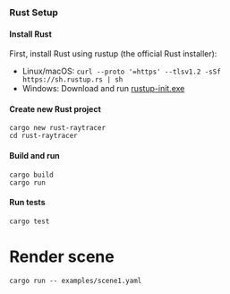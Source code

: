 ### Rust Setup

#### Install Rust

First, install Rust using rustup (the official Rust installer):
- Linux/macOS: `curl --proto '=https' --tlsv1.2 -sSf https://sh.rustup.rs | sh`
- Windows: Download and run [rustup-init.exe](https://rustup.rs)

#### Create new Rust project
```
cargo new rust-raytracer
cd rust-raytracer
```

#### Build and run
```
cargo build
cargo run
```

#### Run tests
```
cargo test
```

# Render scene

```
cargo run -- examples/scene1.yaml
```

